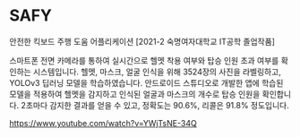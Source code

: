 # SAFY
안전한 킥보드 주행 도움 어플리케이션 [2021-2 숙명여자대학교 IT공학 졸업작품]

스마트폰 전면 카메라를 통하여 실시간으로 헬멧 착용 여부와 탑승 인원 초과 여부를 확인하는 시스템입니다.
헬멧, 마스크, 얼굴 인식을 위해 3524장의 사진을 라벨링하고, YOLOv3 딥러닝 모델을 학습하였습니다. 
안드로이드 스튜디오로 개발한 앱에 학습된 모델을 적용하여 헬멧을 감지하고 인식된 얼굴과 마스크의 개수로 탑승 인원을 확인합니다. 
2초마다 감지한 결과를 얻을 수 있고, 정확도는 90.6%, 리콜은 91.8% 정도입니다. 

https://www.youtube.com/watch?v=YWjTsNE-34Q
